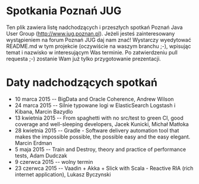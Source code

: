 Spotkania Poznań JUG
========

Ten plik zawiera listę nadchodzących i przeszłych spotkań Poznań Java User Group (http://www.jug.poznan.pl). Jeżeli
jesteś zainteresowany wystąpieniem na forum Poznań JUG daj nam znać! Wystarczy wyedytować README.md w tym projekcie
(oczywiście na waszym branchu ;-), wpisując temat i nazwisko w interesującym Was terminie. Po zatwierdzeniu pull 
requesta ;-) zostanie Wam już tylko przygotowanie prezentacji.

Daty nadchodzących spotkań
========
* 10 marca 2015 -- BigData and Oracle Coherence, Andrew Wilson
* 24 marca 2015 -- Silnie typowane logi w ElasticSearch Logstash i Kibana, Marcin Bazydlo
* 13 kwietnia 2015 -- From spaghetti with no src/test to green CI, good coverage and well-sleeping developers, Jacek Kunicki, Michał Matłoka
* 28 kwietnia 2015 -- Gradle - Software delivery automation tool that makes the impossible possible, the possible easy and the easy elegant. Marcin Erdman
* 5 maja 2015 -- Train and Destroy, theory and practice of performance tests, Adam Dudczak
* 9 czerwca 2015 -- wolny termin
* 23 czerwca 2015 -- Vaadin + Akka + Slick with Scala - Reactive RIA (rich internet application), Lukasz Byczynski 
